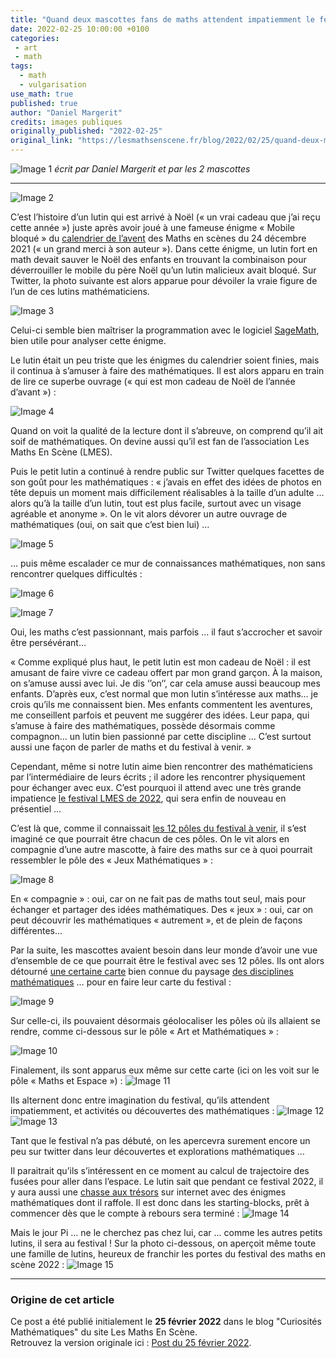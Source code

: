 ```yaml
---
title: "Quand deux mascottes fans de maths attendent impatiemment le festival les Maths en Scènes 2022"
date: 2022-02-25 10:00:00 +0100
categories: 
 - art
 - math
tags:
  - math
  - vulgarisation
use_math: true
published: true
author: "Daniel Margerit"
credits: images publiques
originally_published: "2022-02-25"
original_link: "https://lesmathsenscene.fr/blog/2022/02/25/quand-deux-mascottes-fans-de-maths-attendent-impatiemment-le-festival-les-maths-en-scenes-2022/"
---
```

![Image 1](/images/posts/2022-02-25/img_1.png)
*écrit par Daniel Margerit et par les 2 mascottes*

---
![Image 2](/images/posts/2022-02-25/img_2.png)


C’est l’histoire d’un lutin qui est arrivé à Noël (« un vrai cadeau que j’ai reçu cette année ») juste après avoir joué à une fameuse énigme « Mobile bloqué » du [calendrier de l’avent](https://jeux.lesmathsenscene.fr/avent-2021/) des Maths en scènes du 24 décembre 2021 (« un grand merci à son auteur »). Dans cette énigme, un lutin fort en math devait sauver le Noël des enfants en trouvant la combinaison pour déverrouiller le mobile du père Noël qu’un lutin malicieux avait bloqué. Sur Twitter, la photo suivante est alors apparue pour dévoiler la vraie figure de l’un de ces lutins mathématiciens.

![Image 3](/images/posts/2022-02-25/img_3.png)

Celui-ci semble bien maîtriser la programmation avec le logiciel [SageMath](https://www.sagemath.org/fr/), bien utile pour analyser cette énigme.

Le lutin était un peu triste que les énigmes du calendrier soient finies, mais il continua à s’amuser à faire des mathématiques. Il est alors apparu en train de lire ce superbe ouvrage (« qui est mon cadeau de Noël de l’année d’avant ») :

![Image 4](/images/posts/2022-02-25/img_4.png)

Quand on voit la qualité de la lecture dont il s’abreuve, on comprend qu’il ait soif de mathématiques. On devine aussi qu’il est fan de l’association Les Maths En Scène (LMES).

Puis le petit lutin a continué à rendre public sur Twitter quelques facettes de son goût pour les mathématiques : « j’avais en effet des idées de photos en tête depuis un moment mais difficilement réalisables à la taille d’un adulte … alors qu’à la taille d’un lutin, tout est plus facile, surtout avec un visage agréable et anonyme ». On le vit alors dévorer un autre ouvrage de mathématiques (oui, on sait que c’est bien lui) …

![Image 5](/images/posts/2022-02-25/img_5.png)

… puis même escalader ce mur de connaissances mathématiques, non sans rencontrer quelques difficultés :

![Image 6](/images/posts/2022-02-25/img_6.png)

![Image 7](/images/posts/2022-02-25/img_7.png)

Oui, les maths c’est passionnant, mais parfois … il faut s’accrocher et savoir être persévérant…

« Comme expliqué plus haut, le petit lutin est mon cadeau de Noël : il est amusant de faire vivre ce cadeau offert par mon grand garçon. À la maison, on s’amuse aussi avec lui. Je dis ‘’on‘’, car cela amuse aussi beaucoup mes enfants. D’après eux, c’est normal que mon lutin s’intéresse aux maths… je crois qu’ils me connaissent bien. Mes enfants commentent les aventures, me conseillent parfois et peuvent me suggérer des idées. Leur papa, qui s’amuse à faire des mathématiques, possède désormais comme compagnon… un lutin bien passionné par cette discipline … C’est surtout aussi une façon de parler de maths et du festival à venir. »

Cependant, même si notre lutin aime bien rencontrer des mathématiciens par l’intermédiaire de leurs écrits ; il adore les rencontrer physiquement pour échanger avec eux. C’est pourquoi il attend avec une très grande impatience [le festival LMES de 2022](https://lesmathsenscene.fr/festival/), qui sera enfin de nouveau en présentiel …

C’est là que, comme il connaissait [les 12 pôles du festival à venir](https://www.youtube.com/watch?v=BMuVGOeN2jg&t=64s), il s’est imaginé ce que pourrait être chacun de ces pôles. On le vit alors en compagnie d’une autre mascotte, à faire des maths sur ce à quoi pourrait ressembler le pôle des « Jeux Mathématiques » :

![Image 8](/images/posts/2022-02-25/img_8.png)

En « compagnie » : oui, car on ne fait pas de maths tout seul, mais pour échanger et partager des idées mathématiques. Des « jeux » : oui, car on peut découvrir les mathématiques « autrement », et de plein de façons différentes…

Par la suite, les mascottes avaient besoin dans leur monde d’avoir une vue d’ensemble de ce que pourrait être le festival avec ses 12 pôles. Ils ont alors détourné [une certaine carte](https://lh6.googleusercontent.com/-ZvtQ2goIJk0/U7L4Sz_zXII/AAAAAAAAACs/DdwEInXKx98/w1565-h881-no/Mathematistan.jpg) bien connue du paysage [des disciplines mathématiques](https://www.youtube.com/watch?v=XqpvBaiJRHo&t=689s) … pour en faire leur carte du festival :

![Image 9](/images/posts/2022-02-25/img_9.png)

Sur celle-ci, ils pouvaient désormais géolocaliser les pôles où ils allaient se rendre, comme ci-dessous sur le pôle « Art et Mathématiques » :

![Image 10](/images/posts/2022-02-25/img_10.png)

Finalement, ils sont apparus eux même sur cette carte (ici on les voit sur le pôle « Maths et Espace ») :
![Image 11](/images/posts/2022-02-25/img_11.png)

Ils alternent donc entre imagination du festival, qu’ils attendent impatiemment, et activités ou découvertes des mathématiques :
![Image 12](/images/posts/2022-02-25/img_12.png)
![Image 13](/images/posts/2022-02-25/img_13.png)

Tant que le festival n’a pas débuté, on les apercevra surement encore un peu sur twitter dans leur découvertes et explorations mathématiques …

Il paraitrait qu’ils s’intéressent en ce moment au calcul de trajectoire des fusées pour aller dans l’espace. Le lutin sait que pendant ce festival 2022, il y aura aussi une [chasse aux trésors](https://chasse-aux-tresors-2022.jeux.lesmathsenscene.fr/) sur internet avec des énigmes mathématiques dont il raffole. Il est donc dans les starting-blocks, prêt à commencer dès que le compte à rebours sera terminé :
![Image 14](/images/posts/2022-02-25/img_14.png)

Mais le jour Pi … ne le cherchez pas chez lui, car … comme les autres petits lutins, il sera au festival !   Sur la photo ci-dessous, on aperçoit même toute une famille de lutins, heureux de franchir les portes du festival des maths en scène 2022 :
![Image 15](/images/posts/2022-02-25/img_15.png)

---

### Origine de cet article
Ce post a été publié initialement le **25 février 2022** dans le blog "Curiosités Mathématiques" du site Les Maths En Scène.  
Retrouvez la version originale ici : [Post du 25 février 2022](https://lesmathsenscene.fr/blog/2022/02/25/quand-deux-mascottes-fans-de-maths-attendent-impatiemment-le-festival-les-maths-en-scenes-2022/).

